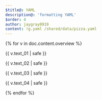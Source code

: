 ```yaml
---
$title@: YAML
description@: 'formatting YAML'
$order: 4
author: jaygray0919
content: !g.yaml /shared/data/pizza.yaml
---
```


{% for v in doc.content.overview %}
<div class="benefit">
<p class="benefit-text">{{ v.text_01 | safe }}</p>
<p class="benefit-text">{{ v.text_02 | safe }}</p>
<p class="benefit-text">{{ v.text_03 | safe }}</p>
<p class="benefit-text">{{ v.text_04 | safe }}</p>
</div>
{% endfor %}

